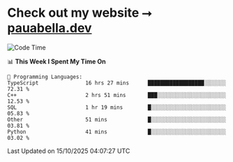# Check out my website ⭢ [pauabella.dev](https://pauabella.dev)

<!--START_SECTION:waka-->
![Code Time](http://img.shields.io/badge/Code%20Time-4%2C908%20hrs-blue)

📊 **This Week I Spent My Time On** 

```text
💬 Programming Languages: 
TypeScript               16 hrs 27 mins      ██████████████████░░░░░░░   72.31 % 
C++                      2 hrs 51 mins       ███░░░░░░░░░░░░░░░░░░░░░░   12.53 % 
SQL                      1 hr 19 mins        █░░░░░░░░░░░░░░░░░░░░░░░░   05.83 % 
Other                    51 mins             █░░░░░░░░░░░░░░░░░░░░░░░░   03.81 % 
Python                   41 mins             █░░░░░░░░░░░░░░░░░░░░░░░░   03.02 % 
```


 Last Updated on 15/10/2025 04:07:27 UTC
<!--END_SECTION:waka-->
